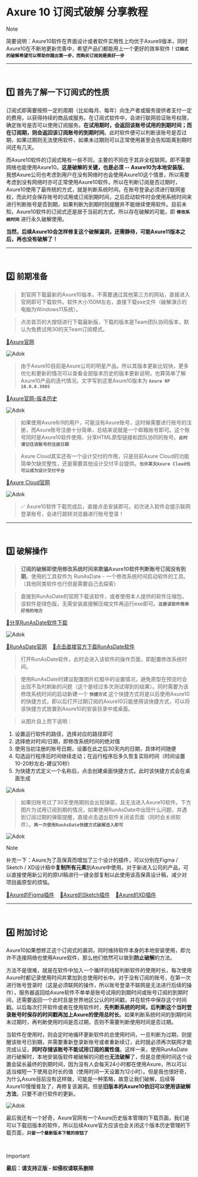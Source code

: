 # Axure 10 订阅式破解 分享教程

> [!NOTE]
> 简要说明：Axure10软件在界面设计或者软件实用性上均优于Axure9版本，同时Axure10在不断地更新完善中，希望产品们都能用上一个更好的效率软件！**```订阅式的破解希望可以帮助你踏出第一步，而购买订阅则是美好一步```**

---
<br>

## 1️⃣ 首先了解一下订阅式的性质

订阅式即需要按照一定的周期（比如每月、每年）向生产者或服务提供者支付一定的费用，以获得持续的商品或服务。在订阅式软件中，会进行联网验证账号权限，确定账号是否可以使用订阅服务。**在试用期时，会返回该账号试用的到期时间；而在订阅期，则会返回该订阅账号的到期时间**。此时软件便可以判断该账号是否过期，如果过期则无法使用软件，如果未过期则可以正常使用甚至会告知距离到期时间还有几天。

而Axure10软件的订阅式略有一些不同，主要的不同在于其非全程联网，即不需要网络也能使用Axure10。**这是破解的关键，也是必须 -- Axure10为本地安装版**。我想Axure公司也考虑到用户在没有网络时也会使用Axure10这个情景，所以需要考虑到没有网络时亦可正常使用Axure10软件。所以在判断订阅是否过期时，Axure10使用了最传统的方式，就是判断系统时间。在账号登录必须进行联网鉴权，而此时会保存账号的试用或订阅到期时间，之后启动软件时会使用系统时间来进行判断账号是否到期，如果判断为到期时则提醒并不能继续使用软件。目前未知，Axure10软件的订阅式还是居于当前的方式，所以存在破解的可能，即 **```修改系统时间```** 进行永久破解使用。

**当然，后续Axure10会怎样修复这个破解漏洞，还需静待，可能Axure11版本之后，再也没有破解了！**

---
<br>

## 2️⃣ 前期准备

> 到官网下载最新的Axure10版本，不需要通过其他第三方的网站，直接进入官网即可下载软件。软件大小150M左右，直接下载exe文件（破解演示的电脑为Windows11系统）。

> 点击首页的大按钮进行下载最新版，下载的版本是Team团队协同版本，默认为免费试用30的天Team订阅模式。

[🔅Axure官网](https://www.axure.com)

![Adok](https://github.com/PM-Geeker-ORG/Adok/assets/143123392/6bbc4052-a373-4116-8de2-7af52d3eddd6)

> 由于Axure10目前是Axure公司的明星产品，所以其版本更新比较快，更多优化和更新的情况可以查看全部版本历史的版本更新说明，也算简单了解Axure10产品的迭代情况。文字写到这里Axure10版本为 **```Axure RP 10.0.0.3905```**

[🔅Axure官网-版本历史](https://www.axure.com/release-history)

![Adok](https://github.com/PM-Geeker-ORG/Adok/assets/143123392/d85db19a-3abc-4bca-bec5-b547e7e6cf80)

> 如果使用Axure8/9的用户，可能没有Axure账号，这时候需要进行账号的注册，而Axure账号注册十分简单，总结来说就是一个邮箱账号即可。这个账号同时是Axure10软件使用、分享HTML原型链接和团队协同的账号。**```此时请记住该账号的注册日期```**

> Axure Cloud其实还有一个设计交付的作用，只是目前Axure Cloud的功能简单欠缺完整性，还是需要其他设计交付平台提供。**```也许某天Axure Cloud也可以成为设计交付平台```**

[🔅Axure Cloud官网](https://app.axure.cloud/app)

![Adok](https://github.com/PM-Geeker-ORG/Adok/assets/143123392/4874d833-c2bb-4d48-93ae-e5c4920285dd)

> ✅ Axure10软件下载完成后，直接点击安装即可。初次进入软件会提示联网登录账号，会进行跳转浏览器进行账号登录！

---
<br>

## 3️⃣ 破解操作

> **订阅的破解即使用修改系统时间来欺骗Axure10软件判断账号订阅没有到期**。使用的工具软件为 RunAsDate - 一个修改系统时间启动软件的工具。（其他同类软件也行但是需要自己去探索）

> 直接到RunAsDate的官网下载该软件，或者使用本人提供的软件压缩包，该软件是绿色版，无需安装直接解压缩文件再运行exe即可。**```这是该软件简单好用的地方```**

[🔅分享RunAsDate软件下载](https://github.com/PM-Geeker-ORG/Adok/raw/main/Axure%2010%20%E8%AE%A2%E9%98%85%E5%BC%8F%E7%A0%B4%E8%A7%A3/RunAsDate.zip)

![Adok](https://github.com/PM-Geeker-ORG/Adok/assets/143123392/306b75fd-41c2-4f02-8c85-85deef6eb25a)

[🔅RunAsDate官网](https://www.nirsoft.net/utils/run_as_date.html) &nbsp;&nbsp; [🔅点击直接官方下载RunAsDate软件](https://www.nirsoft.net/utils/runasdate-x64.zip)

> 打开RunAsDate软件，此时会进入该软件的操作页面，即配置修改系统时间。

> 使用RunAsDate时建议配置图片红框中的设置情况，避免原型在预览时会出现不及时刷新的问题（这个是经过多次测试得到的结果）。同时需要为该修改系统时间的启动新建一个 **```快捷方式```** 这个快捷方式将是以后使用Axure10的快捷方式，即以后打开过期订阅的Axure10只能使用该快捷方式，可以将该快捷方式放置到Axure10的安装目录中或桌面。

> 从图片自上而下说明：
1. 设置运行软件的路径，选择对应的路径即可
2. 选择绝对时间/日期，即修改系统时间的绝对值
3. 使用当初注册的账号日期，设置在此之后30天内的日期，具体时间随便
4. 勾选运行程序后时间继续走动；在运行程序后多久恢复实际时间（时间设置10-20秒左右-建议10秒）
5. 为快捷方式定义一个名称后，点击创建桌面快捷方式，此时该快捷方式会在桌面生成

![Adok](https://github.com/PM-Geeker-ORG/Adok/assets/143123392/5a9c7d4f-f6f1-4feb-83ea-4d680fb01377)

> 如果旧账号过了30天使用期则会出现弹窗，且无法进入Axure10软件。下方图片为试用订阅到期的情况，如果使用RunAsDate中出现什么问题，并遇到订阅过期的弹窗提醒，直接点击退出软件关闭该页面（同时会关闭软件）。**```再一次使用RunAsDate快捷方式破解进入即可```**

![Adok](https://github.com/PM-Geeker-ORG/Adok/assets/143123392/9f8780fa-cf6c-49d5-a215-8b4f4c8f14f5)

> [!NOTE]
> 补充一下：Axure为了高保真而增加了三个设计的插件，可以分别在Figma / Sketch / XD设计稿中**复制所有元素**到Axure中使用。对于新进入公司的产品，可以直接使用新公司的原UI稿进行一键全部复制以此使用该高保真设计稿，减少对项目画原型的烦恼。

[🔅Axure的Figma插件](https://www.figma.com/community/plugin/837098402230990991/axure) &nbsp;&nbsp; [🔅Axure的Sketch插件](https://www.axure.com/axure-sketch-plugin) &nbsp;&nbsp; [🔅Axure的XD插件](https://xd.adobe.com/landing/plugin-download/en/desktop.html?pluginId=2d46a4a0)

---
<br>

## 4️⃣ 附加讨论

Axure10如果想修正这个订阅式的漏洞，同时维持软件本身的本地安装使用，即允许不连接网络也使用Axure软件，那么他们依然可以做到**防止破解**的方法。

方法不是很难，就是在软件中加入一个循环的线程判断软件的使用时长，每次使用Axure时都记录使用时间并累加到总使用时长中。对于没有订阅的账号，在第一次进行账号登录时（这是必须联网的操作，所以账号登录不联网是无法进行后续的操作），服务器返回给Axure软件不单单是账号试用的到期时间或账号订阅的到期时间，还需要返回一个此时且是世界地区公认的时间戳，并在软件中保存这个时间戳。以后每次打开软件或者在使用软件时，**先判断系统的时间，后判断这个当时登录账号时保存的时间戳再加上Axure的使用总时长**。如果判断系统时间的到期时间未过期时，再判断使用时间是否过期，否则不需要判断使用时间是否过期。

当软件在使用时，则会定时地循环更新软件的总使用时间，一旦判断为过期，则提醒该账号已到期，并需要重新登录新账号或者重新续订，此时就必须再次联网才能完成认证，**同时存储该账号不能试用订阅的属性值**。这样一来，使用RunAsDate进行破解时，本地安装版软件被破解的问题也**无法破解**了，但是总使用时间这个设置会延长最终的到期时间，因为没有人会每天24小时都在使用Axure，所以可以适当缩短一下使用总时长的值（使用时间一天设置为12小时）。但是我也很好奇，为什么Axure目前没有这样做，可能是一种策略，故意让我们破解，后续等Axure10慢慢普及了，再修复该漏洞。但是**旧版本的Axure10依旧可以使用该破解方法**，只要不进行软件的更新。

![Adok](https://github.com/PM-Geeker-ORG/Adok/assets/143123392/954044af-fede-4091-9820-408ecea5e941)

最后我还有一个好奇，Axure官网有一个Axure历史版本管理的下载页面，我们是可以下载旧版本的软件，所以后续Axure官方应该也会关闭这个版本历史管理的下载页面，**```只留一个最新版本下载的按钮了```**

<br>

> [!IMPORTANT]
> **最后：请支持正版 - 如侵权请联系删除**
